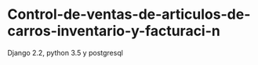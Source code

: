 # Control-de-ventas-de-articulos-de-carros-inventario-y-facturaci-n
Django 2.2, python 3.5 y postgresql  
